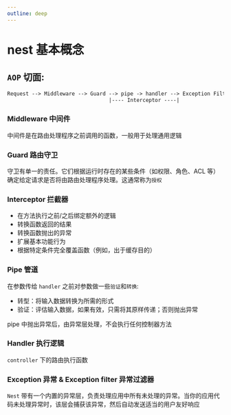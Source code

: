 ```yaml
---
outline: deep
---
```


# nest 基本概念

## `AOP` 切面:

```txt
Request --> Middleware --> Guard --> pipe -> handler --> Exception Filter --> Response
                                 |---- Interceptor ----|
```

### Middleware 中间件

中间件是在路由处理程序之前调用的函数，一般用于处理通用逻辑

### Guard 路由守卫

守卫有单一的责任。它们根据运行时存在的某些条件（如权限、角色、ACL 等）确定给定请求是否将由路由处理程序处理。这通常称为`授权`

### Interceptor 拦截器

- 在方法执行之前/之后绑定额外的逻辑
- 转换函数返回的结果
- 转换函数抛出的异常
- 扩展基本功能行为
- 根据特定条件完全覆盖函数（例如，出于缓存目的）

### Pipe 管道

在参数传给 `handler` 之前对参数做一些`验证`和`转换`:

- 转型：将输入数据转换为所需的形式
- 验证：评估输入数据，如果有效，只需将其原样传递；否则抛出异常

pipe 中抛出异常后，由异常层处理，不会执行任何控制器方法

### Handler 执行逻辑

`controller` 下的路由执行函数

### Exception 异常 & Exception filter 异常过滤器

`Nest` 带有一个内置的异常层，负责处理应用中所有未处理的异常。当你的应用代码未处理异常时，该层会捕获该异常，然后自动发送适当的用户友好响应
